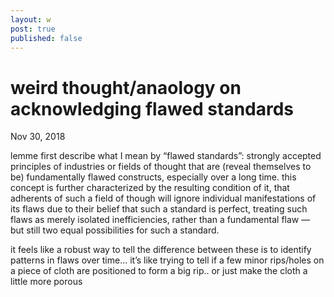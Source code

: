 ```yaml
---
layout: w
post: true
published: false
---
```

# weird thought/anaology on acknowledging flawed standards

Nov 30, 2018

lemme first describe what I mean by “flawed standards”: strongly accepted principles of industries or fields of thought that are (reveal themselves to be) fundamentally flawed constructs, especially over a long time. this concept is further characterized by the resulting condition of it, that adherents of such a field of though will ignore individual manifestations of its flaws due to their belief that such a standard is perfect, treating such flaws as merely isolated inefficiencies, rather than a fundamental flaw — but still two equal possibilities for such a standard.

it feels like a robust way to tell the difference between these is to identify patterns in flaws over time... it’s like trying to tell if a few minor rips/holes on a piece of cloth are positioned to form a big rip.. or just make the cloth a little more porous
